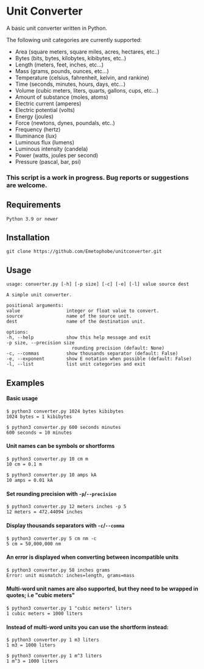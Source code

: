 # Unit Converter

A basic unit converter written in Python.

The following unit categories are currently supported:

* Area (square meters, square miles, acres, hectares, etc..)
* Bytes (bits, bytes, kilobytes, kibibytes, etc..)
* Length (meters, feet, inches, etc...)
* Mass (grams, pounds, ounces, etc...)
* Temperature (celsius, fahrenheit, kelvin, and rankine)
* Time (seconds, minutes, hours, days, etc...)
* Volume (cubic meters, liters, quarts, gallons, cups, etc...)
* Amount of substance (moles, atoms)
* Electric current (amperes)
* Electric potential (volts)
* Energy (joules)
* Force (newtons, dynes, poundals, etc..)
* Frequency (hertz)
* Illuminance (lux)
* Luminous flux (lumens)
* Luminous intensity (candela)
* Power (watts, joules per second)
* Pressure (pascal, bar, psi)

### This script is a work in progress. Bug reports or suggestions are welcome.


## Requirements

    Python 3.9 or newer

## Installation

    git clone https://github.com/Emetophobe/unitconverter.git

## Usage

    usage: converter.py [-h] [-p size] [-c] [-e] [-l] value source dest

    A simple unit converter.

    positional arguments:
    value                 integer or float value to convert.
    source                name of the source unit.
    dest                  name of the destination unit.

    options:
    -h, --help            show this help message and exit
    -p size, --precision size
                            rounding precision (default: None)
    -c, --commas          show thousands separator (default: False)
    -e, --exponent        show E notation when possible (default: False)
    -l, --list            list unit categories and exit

## Examples

#### Basic usage

    $ python3 converter.py 1024 bytes kibibytes
    1024 bytes = 1 kibibytes

    $ python3 converter.py 600 seconds minutes
    600 seconds = 10 minutes

#### Unit names can be symbols or shortforms

    $ python3 converter.py 10 cm m
    10 cm = 0.1 m

    $ python3 converter.py 10 amps kA
    10 amps = 0.01 kA

#### Set rounding precision with `-p`/`--precision`

    $ python3 converter.py 12 meters inches -p 5
    12 meters = 472.44094 inches

#### Display thousands separators with `-c`/`--comma`

    $ python3 converter.py 5 cm nm -c
    5 cm = 50,000,000 nm

#### An error is displayed when converting between incompatible units

    $ python3 converter.py 58 inches grams
    Error: unit mismatch: inches=length, grams=mass

#### Multi-word unit names are also supported, but they need to be wrapped in quotes; i.e "cubic meters"

    $ python3 converter.py 1 "cubic meters" liters
    1 cubic meters = 1000 liters

#### Instead of multi-word units you can use the shortform instead:

    $ python3 converter.py 1 m3 liters
    1 m3 = 1000 liters

    $ python3 converter.py 1 m^3 liters
    1 m^3 = 1000 liters
